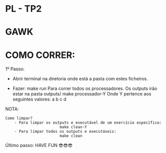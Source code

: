 # PL - TP2
# GAWK
# COMO CORRER:

1º Passo:
- Abrir terminal na diretoria onde está a pasta com estes ficheiros.

- Fazer: 
            make run
Para correr todos os processadores. Os outputs irão estar na pasta outputs/
            make processador-Y
Onde Y pertence aos seguintes valores: a b c d

NOTA:

    Como limpar?
        - Para limpar os outputs e executável de um exercício específico:
                            make clean-Y
        - Para limpar todos os outputs e executáveis:
                            make clean


Último passo:
    HAVE FUN 😎😎😎

